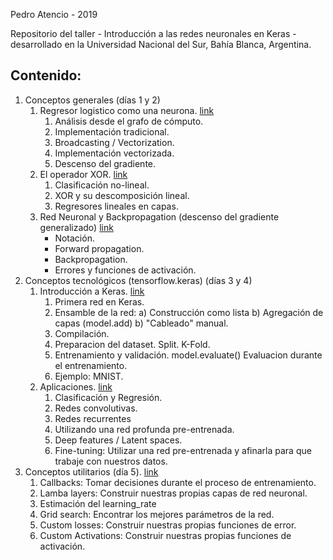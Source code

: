 Pedro Atencio - 2019

Repositorio del taller - Introducción a las redes neuronales en Keras - desarrollado en la Universidad Nacional del Sur, Bahía Blanca, Argentina.


## Contenido:

1. Conceptos generales (días 1 y 2)
    1. Regresor logistico como una neurona. <a href="https://colab.research.google.com/drive/1G4FS7fqJYl0iq3m1oX9IWrH7l6iCymMd">link</a>
        1. Análisis desde el grafo de cómputo.
        2. Implementación tradicional.
        3. Broadcasting / Vectorization.
        4. Implementación vectorizada.
        5. Descenso del gradiente.
    2. El operador XOR. <a href="https://colab.research.google.com/drive/1cdyj7wISIXyg1TIjX88vXlGZgTfXOPlp">link</a>
        1. Clasificación no-lineal.
        2. XOR y su descomposición lineal.
        3. Regresores lineales en capas.
    3. Red Neuronal y Backpropagation (descenso del gradiente generalizado) <a href="https://colab.research.google.com/drive/1nQ69bRBGqe8sbtT10WhchyXr6Kvd14fL">link</a>
        - Notación.
        - Forward propagation.
        - Backpropagation.
        - Errores y funciones de activación.
2. Conceptos tecnológicos (tensorflow.keras) (días 3 y 4)
    1. Introducción a Keras. <a href="https://colab.research.google.com/drive/1HbKczB-BXFO2Xg4QE0W2Ix5oBa_xFumE">link</a>
        1. Primera red en Keras.
        2. Ensamble de la red: a) Construcción como lista b) Agregación de capas (model.add) b) "Cableado" manual.
        3. Compilación.
        4. Preparacion del dataset.
            Split.
            K-Fold.
        5. Entrenamiento y validación.
            model.evaluate()
            Evaluacion durante el entrenamiento.
        6. Ejemplo: MNIST.
    2. Aplicaciones. <a href="https://colab.research.google.com/drive/1ceI-3gWA448fZ44707oZ6BUBf5Tdarod">link</a>
        1. Clasificación y Regresión.
        2. Redes convolutivas.
        3. Redes recurrentes
        4. Utilizando una red profunda pre-entrenada.
        5. Deep features / Latent spaces.
        6. Fine-tuning: Utilizar una red pre-entrenada y afinarla para que trabaje con nuestros datos.
3. Conceptos utilitarios (día 5). <a href="https://colab.research.google.com/drive/1_wJkHW47yMfTmCy2v-iit3AeASd0Nf91">link</a>
    1. Callbacks: Tomar decisiones durante el proceso de entrenamiento.
    2. Lamba layers: Construir nuestras propias capas de red neuronal.
    3. Estimación del  learning_rate
    4. Grid search: Encontrar los mejores parámetros de la red.
    5. Custom losses: Construir nuestras propias funciones de error.
    6. Custom Activations: Construir nuestras propias funciones de activación.
